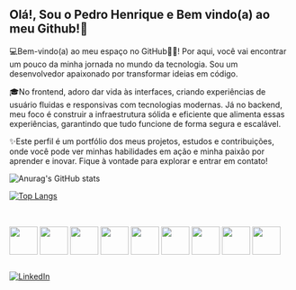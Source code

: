 ## Olá!, Sou o Pedro Henrique e Bem vindo(a) ao meu Github!👋

💻Bem-vindo(a) ao meu espaço no GitHub🌟🌟! Por aqui, você vai encontrar um pouco da minha jornada no mundo da tecnologia. Sou um desenvolvedor apaixonado por transformar ideias em código.

🎓No frontend, adoro dar vida às interfaces, criando experiências de usuário fluidas e responsivas com tecnologias modernas. Já no backend, meu foco é construir a infraestrutura sólida e eficiente que alimenta essas experiências, garantindo que tudo funcione de forma segura e escalável.

✨Este perfil é um portfólio dos meus projetos, estudos e contribuições, onde você pode ver minhas habilidades em ação e minha paixão por aprender e inovar. Fique à vontade para explorar e entrar em contato!

![Anurag's GitHub stats](https://github-readme-stats.vercel.app/api?username=phccoelho&show_icons=true&theme=radical)

[![Top Langs](https://github-readme-stats.vercel.app/api/top-langs/?username=phccoelho&layout=donut-vertical&theme=radical)](https://github.com/phccoelho/github-readme-stats)


##
<div style="display: inline_block"><br>
  <img align="center" height="50" width"60" src="https://cdn.jsdelivr.net/gh/devicons/devicon@latest/icons/java/java-original-wordmark.svg" />
  <img align="center" height="50" width"60" src="https://cdn.jsdelivr.net/gh/devicons/devicon@latest/icons/javascript/javascript-original.svg" />
  <img align="center" height="50" width"60" src="https://cdn.jsdelivr.net/gh/devicons/devicon@latest/icons/spring/spring-original-wordmark.svg" />
  <img align="center" height="50" width"60" src="https://cdn.jsdelivr.net/gh/devicons/devicon@latest/icons/mysql/mysql-plain-wordmark.svg" />
  <img align="center" height="50" width"60" src="https://cdn.jsdelivr.net/gh/devicons/devicon@latest/icons/html5/html5-original-wordmark.svg" />
  <img align="center" height="50" width"60" src="https://cdn.jsdelivr.net/gh/devicons/devicon@latest/icons/typescript/typescript-original.svg" />
  <img align="center" height="50" width"60" src="https://cdn.jsdelivr.net/gh/devicons/devicon@latest/icons/css3/css3-original-wordmark.svg" />
  <img align="center" height="50" width"60" src="https://cdn.jsdelivr.net/gh/devicons/devicon@latest/icons/swagger/swagger-original.svg" />
  <img align="center" height="50" width"60" src="https://cdn.jsdelivr.net/gh/devicons/devicon@latest/icons/git/git-original.svg" />
</div>

##
[![LinkedIn](https://img.shields.io/badge/LinkedIn-0077B5?style=for-the-badge&logo=linkedin&logoColor=white)](https://www.linkedin.com/in/pedro-coelho-646552273/)



